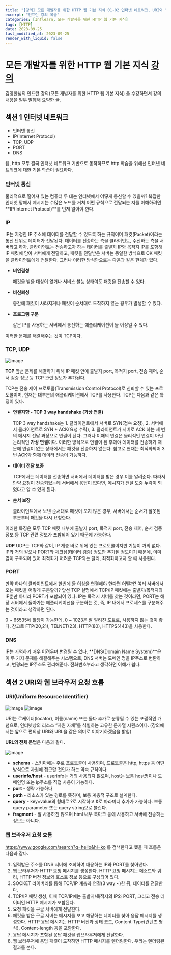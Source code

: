 ```yaml
---
title: "[강의] 모든 개발자를 위한 HTTP 웹 기본 지식 01-02 인터넷 네트워크, URI와 웹 브라우저 요청 흐름"
excerpt: "인프런 강의 복습"
categories: [Inflearn, 모든 개발자를 위한 HTTP 웹 기본 지식]
tags: [HTTP]
date: 2023-09-25
last_modified_at: 2023-09-25
render_with_liquid: false
---
```


# 모든 개발자를 위한 HTTP 웹 기본 지식 [강의](https://www.inflearn.com/course/http-%EC%9B%B9-%EB%84%A4%ED%8A%B8%EC%9B%8C%ED%81%AC)

김영한님의 인프런 강의(모든 개발자를 위한 HTTP 웹 기본 지식) 을 수강하면서 강의 내용을 일부 발췌해 요약한 글.

## **섹션 1** 인터넷 네트워크

- 인터넷 통신
- IP(Internet Protocol)
- TCP, UDP
- PORT
- DNS

웹, http 모두 결국 인터넷 네트워크 기반으로 동작하므로 http 학습을 위해선 인터넷 네트워크에 대한 기본 학습이 필요하다.

### **인터넷 통신**

물리적으로 떨어져 있는 컴퓨터 두 대는 인터넷에서 어떻게 통신할 수 있을까? 복잡한 인터넷 망에서 메시지는 수많은 노드를 거쳐 어떤 규칙으로 전달되는 지를 이해하려면 **IP(Internet Protocol)**를 먼저 알아야 한다. 


### **IP**

IP는 지정한 IP 주소에 데이터를 전달할 수 있도록 하는 규칙이며 패킷(Packet)이라는 통신 단위로 데이터가 전달된다. 데이터를 전송하는 측을 클라이언트, 수신하는 측을 서버라고 하자. 
클라이언트는 전송하고자 하는 데이터를 출발지 IP와 목적지 IP를 포함해 IP 패킷에 담아 서버에게 전달하고, 패킷을 전달받은 서버는 동일한 방식으로 OK 패킷을 클라이언트에게 전달한다.
그러나 이러한 방식만으로는 다음과 같은 한계가 있다.

- **비연결성** 

    패킷을 받을 대상이 없거나 서비스 불능 상태여도 패킷을 전송할 수 있다.


- **비신뢰성**

    중간에 패킷이 사라지거나 패킷이 순서대로 도착하지 않는 경우가 발생할 수 있다.


- **프로그램 구분**

    같은 IP를 사용하는 서버에서 통신하는 애플리케이션이 둘 이상일 수 있다. 


이러한 문제를 해결해주는 것이 TCP이다.

### **TCP, UDP**


![image](https://github.com/yeondori/yeondori.github.io/assets/93027942/15a26373-3aee-490b-81fe-163228d49e5a)

**TCP**
앞선 문제를 해결하기 위해 IP 패킷 안에 출발지 port, 목적지 port, 전송 제어, 순서 검증 정보 등 TCP 관련 정보가 추가된다.

TCP는 전송 제어 프로토콜(Transmission Control Protocol)로 신뢰할 수 있는 프로토콜이며, 현재는 대부분의 애플리케이션에서 TCP를 사용한다. TCP는 다음과 같은 특징이 있다.

- **연결지향 - TCP 3 way handshake (가상 연결)**

  TCP 3 way handshake는 1. 클라이언트에서 서버로 SYN(접속 요청), 2. 서버에서 클라이언트로 SYN + ACK(요청 수락), 3. 클라이언트가 서버로 ACK 하는 세 번의 메시지 전달 과정으로 연결이 된다. 그러나 이때의 연결은 물리적인 연결이 아닌 논리적인 **가상 연결**이다.
  이러한 방식으로 연결이 된 후에야 데이터를 전송하기 때문에 연결이 없는 상태에서는 패킷을 전송하지 않는다. 참고로 현재는 최적화되어 3번 ACK와 함께 데이터 전송이 가능하다. 
  

- **데이터 전달 보증**
  
  TCP에서는 데이터를 전송하면 서버에서 데이터를 받은 경우 이를 알려준다. 따라서 만약 요청이 전송되었는데 서버에서 응답이 없다면, 메시지가 전달 도중 누락이 되었다고 알 수 있게 된다. 

- **순서 보장**

  클라이언트에서 보낸 순서대로 패킷이 오지 않은 경우, 서버에서는 순서가 잘못된 부분부터 패킷을 다시 요청한다. 


이러한 특징은 모두 TCP 패킷 내부에 출발지 port, 목적지 port, 전송 제어, 순서 검증 정보 등 TCP 관련 정보가 포함되어 있기 때문에 가능하다.

**UDP**
UDP는 TCP와 같이, IP 계층 바로 위에 있는 프로토콜이지만 기능이 거의 없다.
IP와 거의 같으나 PORT와 체크섬(데이터 검증) 정도만 추가된 정도이기 때문에, 이미 많이 구축되어 있어 최적화가 어려운 TCP와는 달리, 최적화하고자 할 때 사용된다.

### **PORT**

만약 하나의 클라이언트에서 한번에 둘 이상을 연결해야 한다면 어떨까? 여러 서버에서 오는 패킷을 어떻게 구분할까? 앞선 TCP 설명에서 TCP/IP 패킷에는 출발지/목적지의 IP뿐만 아니라 PORT가 포함되어 있다. 
IP는 목적지 서버를 찾는 것이라면, PORT는 해당 서버에서 돌아가는 애플리케이션을 구분하는 것, 즉, IP 내에서 프로세스를 구분해주는 것이라고 생각하면 된다.

0 ~ 65535에 할당이 가능한데, 0 ~ 1023은 잘 알려진 포트로, 사용하지 않는 것이 좋다. 참고로 FTP(20,21), TELNET(23), HTTP(80), HTTPS(443)을 사용한다.

### **DNS**

IP는 기억하기 매우 어려우며 변경될 수 있다. **DNS(Domain Name System)**은 이 두 가지 문제를 해결해주는 시스템으로, DNS 서버는 도메인 명을 IP주소로 변환하고, 변경되는 IP주소도 관리해준다. 
전화번호부라고 생각하면 이해가 쉽다.


## **섹션 2** URI와 웹 브라우저 요청 흐름
### **URI(Uniform Resource Identifier)**
![image](https://github.com/yeondori/yeondori.github.io/assets/93027942/d548cce4-3b8c-481f-974c-b231c630723c)
![image](https://github.com/yeondori/yeondori.github.io/assets/93027942/18d8f1d9-f1d7-47fb-af01-a3df2c41216a)

URI는 로케이터(locator), 이름(name) 또는 둘다 추가로 분류될 수 있는 포괄적인 개념으로, 인터넷상의 리소스 “자원 자체”를 식별하는 고유한 문자열 시퀀스이다.
(강의에서는 앞으로 편의상 URI와 URL을 같은 의미로 이야기하겠음을 밝힘)

**URL의 전체 문법**은 다음과 같다.

![image](https://github.com/yeondori/yeondori.github.io/assets/93027942/ed95b08b-6736-4ab6-af3c-7ea925f691ac)

- **schema** - 스키마에는 주로 프로토콜이 사용되며, 프로토콜은 http, https 등 어떤 방식으로 자원에 접근할 것인가 하는 약속 규칙이다. 
- **userinfo/host** -  userinfo는 거의 사용되지 않으며, host는 보통 host명이나 도메인명 또는 ip주소를 직접 사용이 가능하다.
- **port** - 생략 가능하다
- **path** - 리소스가 있는 경로를 뜻하며, 보통 계층적 구조로 설계한다. 
- **query** - key=value의 형태로 ?로 시작하고 &로 파라미터 추가가 가능하다. 보통 query parameter 또는 query string으로 불린다.
- **fragment** - 잘 사용하진 않으며 html 내부 북마크 등에 사용하고 서버에 전송하는 정보는 아니다.

### **웹 브라우저 요청 흐름**

https://www.google.com/search?q=hello&hl=ko 를 검색한다고 했을 때 흐름은 다음과 같다.

1. 입력받은 주소를 DNS 서버에 조회하여 대응하는 IP와 PORT를 찾아낸다.
2. 웹 브라우저가 HTTP 요청 메시지를 생성한다. HTTP 요청 메시지는 메소드와 쿼리, HTTP 버전 정보와 호스트 정보 등으로 구성되어 있다.
3. SOCKET 라이버리를 통해 TCP/IP 계층과 연결(3 way ~)한 뒤, 데이터를 전달한다.
4. TCP/IP 패킷 생성, 이때 TCP/IP에는 출발지/목적지의 IP와 PORT, 그리고 전송 데이터인 HTTP 메시지가 포함된다.
5. 요청 패킷을 구글 서버에게 전달한다.
6. 패킷을 받은 구글 서버는 메시지를 보고 해당하는 데이터를 찾아 응답 메시지를 생성한다. HTTP 응답 메시지는 HTTP 버전과 상태 코드, Content-Type(컨텐츠 형식), Content-length 등을 포함한다.
7. 응답 메시지가 포함된 응답 패킷을 웹브라우저에게 전달한다.
8. 웹 브라우저에 응답 패킷이 도착하면 HTTP 메시지를 렌더링한다. 우리는 렌더링된 결과를 본다.

